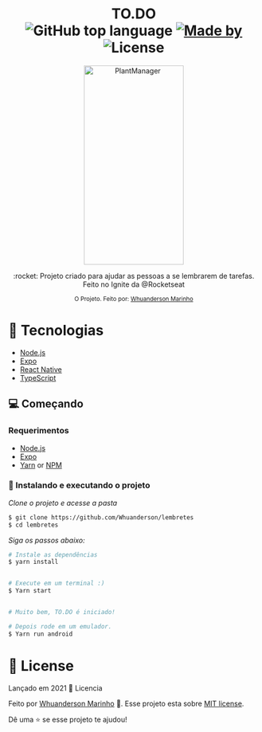 <h1 align="center">TO.DO
<div align="center">
    <img alt="GitHub top language" src="https://img.shields.io/github/languages/top/Whuanderson/lembretes">
    <a href="https://www.linkedin.com/in/whuanderson-de-sousa-porto-marinho-a07204216//" target="_blank" rel="Whuanderson">
      <img alt="Made by" src="https://img.shields.io/badge/Made%20by-Whuanderson-blue">
    </a>
    <img alt="License" src="https://img.shields.io/badge/License-MIT-blue">
  </div>

</h1>
  <p align="center">
   <img alt="PlantManager" title="PlantManager" src="https://user-images.githubusercontent.com/83825566/125495796-d6b020cc-8355-4fcf-b876-b62fe77e77cf.gif" width="200" height="400" />
  </p>

 <p align="center">
:rocket: Projeto criado para ajudar as pessoas a se lembrarem de tarefas. Feito no Ignite da @Rocketseat
 </p>
 
<div align="center">
  <sub>O Projeto. Feito por:
    <a href="https://github.com/Whuanderson">Whuanderson Marinho</a>
  </sub>
</div>

# 🚀 Tecnologias

  - [Node.js](https://nodejs.org/en/)
  - [Expo](https://expo.io/)
  - [React Native](https://reactnative.dev/)
  - [TypeScript](https://www.typescriptlang.org/)
  
  ## 💻 Começando

### Requerimentos

- [Node.js](https://nodejs.org/en/)
- [Expo](https://expo.io/)
- [Yarn](https://classic.yarnpkg.com/) or [NPM](https://www.npmjs.com/)

### 📱  Instalando e executando o projeto

*Clone o projeto e acesse a pasta*

```bash
$ git clone https://github.com/Whuanderson/lembretes
$ cd lembretes
```
*Siga os passos abaixo:*

```bash
# Instale as dependências
$ yarn install


# Execute em um terminal :)
$ Yarn start


# Muito bem, TO.DO é iniciado!

# Depois rode em um emulador.
$ Yarn run android
```
# :closed_book: License

Lançado em 2021 :closed_book: Licencia

Feito por [Whuanderson Marinho](https://github.com/Whuanderson) 🚀.
Esse projeto esta sobre [MIT license](./LICENSE).

Dê uma ⭐️ se esse projeto te ajudou!

